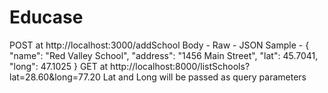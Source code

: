 # Educase
POST at http://localhost:3000/addSchool Body - Raw - JSON
Sample - {
  "name": "Red Valley School",
  "address": "1456 Main Street",
  "lat": 45.7041,
  "long": 47.1025
}
GET at http://localhost:8000/listSchools?lat=28.60&long=77.20
Lat and Long will be passed as query parameters
